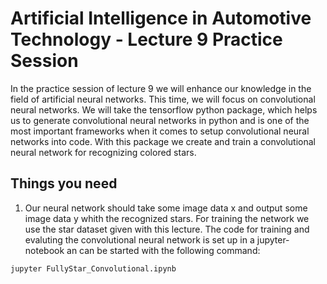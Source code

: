 # Artificial Intelligence in Automotive Technology - Lecture 9 Practice Session

In the practice session of lecture 9 we will enhance our knowledge in the field of artificial neural networks. This time, we will focus on convolutional neural networks. We will take the tensorflow python package, which helps us to generate convolutional neural networks in python and is one of the most important frameworks when it comes to setup convolutional neural networks into code. With this package we create and train a convolutional neural network for recognizing colored stars.


## Things you need


1. Our neural network should take some image data x and output some image data y whith the recognized stars. For training the network we use the star dataset given with this lecture. The code for training and evaluting the convolutional neural network is set up in a jupyter-notebook an can be started with the following command:

```
jupyter FullyStar_Convolutional.ipynb
```
